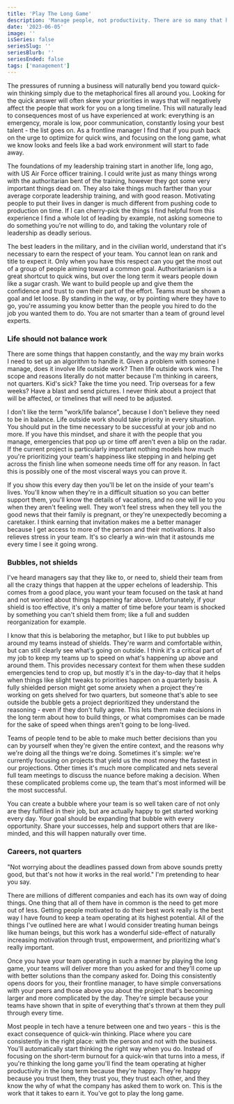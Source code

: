 ```yaml
---
title: 'Play The Long Game'
description: 'Manage people, not productivity. There are so many that have their priorities completely backward when it comes to the leading a team.'
date: '2023-06-05'
image: ''
isSeries: false
seriesSlug: ''
seriesBlurb: ''
seriesEnded: false
tags: ['management']
---
```


The pressures of running a business will naturally bend you toward quick-win thinking simply due to the metaphorical fires all around you. Looking for the quick answer will often skew your priorities in ways that will negatively affect the people that work for you on a long timeline. This will naturally lead to consequences most of us have experienced at work: everything is an emergency, morale is low, poor communication, constantly losing your best talent - the list goes on. As a frontline manager I find that if you push back on the urge to optimize for quick wins, and focusing on the long game, what we know looks and feels like a bad work environment will start to fade away.

The foundations of my leadership training start in another life, long ago, with US Air Force officer training. I could write just as many things wrong with the authoritarian bent of the training, however they got some very important things dead on. They also take things much farther than your average corporate leadership training, and with good reason. Motivating people to put their lives in danger is much different from pushing code to production on time. If I can cherry-pick the things I find helpful from this experience I find a whole lot of leading by example, not asking someone to do something you're not willing to do, and taking the voluntary role of leadership as deadly serious.

The best leaders in the military, and in the civilian world, understand that it's necessary to earn the respect of your team. You cannot lean on rank and title to expect it. Only when you have this respect can you get the most out of a group of people aiming toward a common goal. Authoritarianism is a great shortcut to quick wins, but over the long term it wears people down like a sugar crash. We want to build people up and give them the confidence and trust to own their part of the effort. Teams must be shown a goal and let loose. By standing in the way, or by pointing where they have to go, you're assuming you know better than the people you hired to do the job you wanted them to do. You are not smarter than a team of ground level experts.

### Life should not balance work

There are some things that happen constantly, and the way my brain works I need to set up an algorithm to handle it. Given a problem with someone I manage, does it involve life outside work? Then life outside work wins. The scope and reasons literally do not matter because I'm thinking in careers, not quarters. Kid's sick? Take the time you need. Trip overseas for a few weeks? Have a blast and send pictures. I never think about a project that will be affected, or timelines that will need to be adjusted.

I don't like the term "work/life balance", because I don't believe they need to be in balance. Life outside work should take priority in every situation. You should put in the time necessary to be successful at your job and no more. If you have this mindset, and share it with the people that you manage, emergencies that pop up or time off aren't even a blip on the radar. If the current project is particularly important nothing models how much you're prioritizing your team's happiness like stepping in and helping get across the finish line when someone needs time off for any reason. In fact this is possibly one of the most visceral ways you can prove it.

If you show this every day then you'll be let on the inside of your team's lives. You'll know when they're in a difficult situation so you can better support them, you'll know the details of vacations, and no one will lie to you when they aren't feeling well. They won't feel stress when they tell you the good news that their family is pregnant, or they're unexpectedly becoming a caretaker. I think earning that invitation makes me a better manager because I get access to more of the person and their motivations. It also relieves stress in your team. It's so clearly a win-win that it astounds me every time I see it going wrong.

### Bubbles, not shields

I've heard managers say that they like to, or need to, shield their team from all the crazy things that happen at the upper echelons of leadership. This comes from a good place, you want your team focused on the task at hand and not worried about things happening far above. Unfortunately, if your shield is too effective, it's only a matter of time before your team is shocked by something you can't shield them from; like a full and sudden reorganization for example.

I know that this is belaboring the metaphor, but I like to put bubbles up around my teams instead of shields. They're warm and comfortable within, but can still clearly see what's going on outside. I think it's a critical part of my job to keep my teams up to speed on what's happening up above and around them. This provides necessary context for them when these sudden emergencies tend to crop up, but mostly it's in the day-to-day that it helps when things like slight tweaks to priorities happen on a quarterly basis. A fully shielded person might get some anxiety when a project they're working on gets shelved for two quarters, but someone that's able to see outside the bubble gets a project deprioritized they understand the reasoning - even if they don't fully agree. This lets them make decisions in the long term about how to build things, or what compromises can be made for the sake of speed when things aren't going to be long-lived.

Teams of people tend to be able to make much better decisions than you can by yourself when they're given the entire context, and the reasons why we're doing all the things we're doing. Sometimes it's simple: we're currently focusing on projects that yield us the most money the fastest in our projections. Other times it's much more complicated and nets several full team meetings to discuss the nuance before making a decision. When these complicated problems come up, the team that's most informed will be the most successful.

You can create a bubble where your team is so well taken care of not only are they fulfilled in their job, but are actually happy to get started working every day. Your goal should be expanding that bubble with every opportunity. Share your successes, help and support others that are like-minded, and this will happen naturally over time.

### Careers, not quarters

"Not worrying about the deadlines passed down from above sounds pretty good, but that's not how it works in the real world." I'm pretending to hear you say.

There are millions of different companies and each has its own way of doing things. One thing that all of them have in common is the need to get more out of less. Getting people motivated to do their best work really is the best way I have found to keep a team operating at its highest potential. All of the things I've outlined here are what I would consider treating human beings like human beings, but this work has a wonderful side-effect of naturally increasing motivation through trust, empowerment, and prioritizing what's really important.

Once you have your team operating in such a manner by playing the long game, your teams will deliver more than you asked for and they'll come up with better solutions than the company asked for. Doing this consistently opens doors for you, their frontline manager, to have simple conversations with your peers and those above you about the project that's becoming larger and more complicated by the day. They're simple because your teams have shown that in spite of everything that's thrown at them they pull through every time.

Most people in tech have a tenure between one and two years - this is the exact consequence of quick-win thinking. Place where you care consistently in the right place: with the person and not with the business. You'll automatically start thinking the right way when you do. Instead of focusing on the short-term burnout for a quick-win that turns into a mess, if you're thinking the long game you'll find the team operating at higher productivity in the long term because they're happy. They're happy because you trust them, they trust you, they trust each other, and they know the why of what the company has asked them to work on. This is the work that it takes to earn it. You've got to play the long game.
